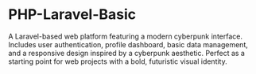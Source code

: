 # PHP-Laravel-Basic
A Laravel-based web platform featuring a modern cyberpunk interface. Includes user authentication, profile dashboard, basic data management, and a responsive design inspired by a cyberpunk aesthetic. Perfect as a starting point for web projects with a bold, futuristic visual identity.
